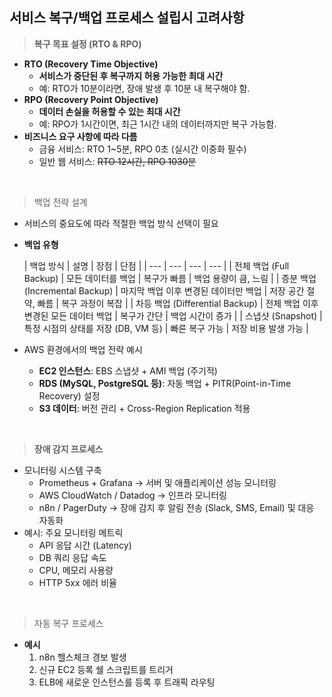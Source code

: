 ## 서비스 복구/백업 프로세스 설립시 고려사항

> **복구 목표 설정 (RTO & RPO)**
>

- **RTO (Recovery Time Objective)**
    - **서비스가 중단된 후 복구까지 허용 가능한 최대 시간**
    - 예: RTO가 10분이라면, 장애 발생 후 10분 내 복구해야 함.
- **RPO (Recovery Point Objective)**
    - **데이터 손실을 허용할 수 있는 최대 시간**
    - 예: RPO가 1시간이면, 최근 1시간 내의 데이터까지만 복구 가능함.
- **비즈니스 요구 사항에 따라 다름**
    - 금융 서비스: RTO 1~5분, RPO 0초 (실시간 이중화 필수)
    - 일반 웹 서비스: ~~RTO 12시간, RPO 1030분~~

<br/>

> 백업 전략 설계
>

- 서비스의 중요도에 따라 적절한 백업 방식 선택이 필요
- **백업 유형**

  | 백업 방식 | 설명 | 장점 | 단점 |
      | --- | --- | --- | --- |
  | 전체 백업 (Full Backup) | 모든 데이터를 백업 | 복구가 빠름 | 백업 용량이 큼, 느림 |
  | 증분 백업 (Incremental Backup) | 마지막 백업 이후 변경된 데이터만 백업 | 저장 공간 절약, 빠름 | 복구 과정이 복잡 |
  | 차등 백업 (Differential Backup) | 전체 백업 이후 변경된 모든 데이터 백업 | 복구가 간단 | 백업 시간이 증가 |
  | 스냅샷 (Snapshot) | 특정 시점의 상태를 저장 (DB, VM 등) | 빠른 복구 가능 | 저장 비용 발생 가능 |

- AWS 환경에서의 백업 전략 예시
    - **EC2 인스턴스**: EBS 스냅샷 + AMI 백업 (주기적)
    - **RDS (MySQL, PostgreSQL 등)**: 자동 백업 + PITR(Point-in-Time Recovery) 설정
    - **S3 데이터**: 버전 관리 + Cross-Region Replication 적용

<br/>

> **장애 감지 프로세스**
>

- 모니터링 시스템 구축
    - Prometheus + Grafana → 서버 및 애플리케이션 성능 모니터링
    - AWS CloudWatch / Datadog → 인프라 모니터링
    - n8n / PagerDuty → 장애 감지 후 알림 전송 (Slack, SMS, Email) 및 대응 자동화
- 예시: 주요 모니터링 메트릭
    - API 응답 시간 (Latency)
    - DB 쿼리 응답 속도
    - CPU, 메모리 사용량
    - HTTP 5xx 에러 비율

<br/>

> 자동 복구 프로세스
>

- **예시**
    1. n8n 헬스체크 경보 발생
    2. 신규 EC2 등록 쉘 스크립트를 트리거
    3. ELB에 새로운 인스턴스를 등록 후 트래픽 라우팅